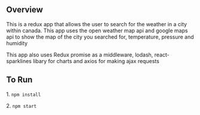 <h2>Overview</h2>

<p>This is a redux app that allows the user to search for the weather in a city within canada. This app uses the open weather map api and google maps api to show the map of the city you searched for, temperature, pressure and humidity</p>

<p>This app also uses Redux promise as a middleware, lodash, react-sparklines libary for charts and axios for making ajax requests</p>

<h2>To Run </h2>

<p>1. <code>npm install</code></p>
<p>2. <code>npm start</code></p>